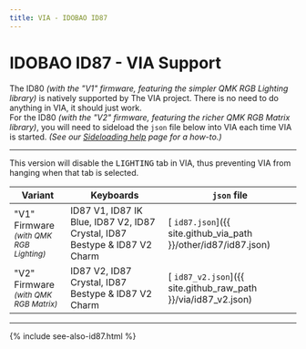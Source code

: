 ```yaml
---
title: VIA - IDOBAO ID87
---
```


# IDOBAO ID87 - VIA Support

<div class="border shadow shadow-sm border-info bg-info bg-opacity-10 rounded-3 p-2 mb-4 text-opacity-75">
  <i class="fas fa-info-circle text-info"></i>
  The ID80 <i>(with the "V1" firmware, featuring the simpler QMK RGB Lighting library)</i> is natively supported by The VIA project.
  There is no need to do anything in VIA, it should just work.
</div>

<div class="border shadow shadow-sm border-warning bg-warning bg-opacity-10 rounded-3 p-2 mb-4 text-opacity-75">
  <i class="fas fa-exclamation-circle text-warning"></i>
  For the ID80 <i>(with the "V2" firmware, featuring the richer QMK RGB Matrix library)</i>, you will need to sideload the <code>json</code> file below into VIA each time VIA is started.
  <i>(See our <a href="/manuals/via/sideload"><i class="fas fa-book"></i> Sideloading help</a> page for a how-to.)</i>
  <!-- -- This is a temporary measure as we wait on The VIA project to update their keyboard list. -->

  <hr class="my-2">

  <i class="fas fa-info-circle text-warning"></i>
  This version will disable the <tt>LIGHTING</tt> tab in VIA, thus preventing VIA from hanging when that tab is selected.
</div>


| Variant | Keyboards        | `json` file |
|---------|------------------|-------------|
| "V1" Firmware<br><small>*(with QMK RGB Lighting)*</small> | ID87 V1, ID87 IK Blue, ID87 V2, ID87 Crystal, ID87 Bestype & ID87 V2 Charm | [<i class="fab fa-github-alt"></i> `id87.json`]({{ site.github_via_path }}/other/id87/id87.json) |
| "V2" Firmware<br><small>*(with QMK RGB Matrix)*</small> | ID87 V2, ID87 Crystal, ID87 Bestype & ID87 V2 Charm | [<i class="fas fa-code"></i> `id87_v2.json`]({{ site.github_raw_path }}/via/id87_v2.json) |


---

{% include see-also-id87.html %}
